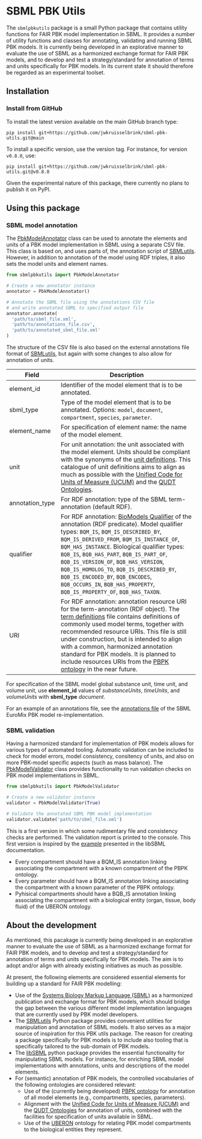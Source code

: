 # SBML PBK Utils

The `sbmlpbkutils` package is a small Python package that contains utility functions for FAIR PBK model implementation in SBML. It provides a number of utility functions and classes for annotating, validating and running SBML PBK models. It is currently being developed in an explorative manner to evaluate the use of SBML as a harmonized exchange format for FAIR PBK models, and to develop and test a strategy/standard for annotation of terms and units specifically for PBK models. In its current state it should therefore be regarded as an experimental toolset.

## Installation

### Install from GitHub

To install the latest version available on the main GitHub branch type:

````
pip install git+https://github.com/jwkruisselbrink/sbml-pbk-utils.git@main
````

To install a specific version, use the version tag. For instance, for version `v0.8.0`, use:

````
pip install git+https://github.com/jwkruisselbrink/sbml-pbk-utils.git@v0.8.0
````

Given the experimental nature of this package, there currently no plans to publish it on PyPI.

## Using this package

### SBML model annotation

The [PbkModelAnnotator](sbmlpbkutils/pbk_model_annotator.py) class can be used to annotate the elements and units of a PBK model implementation in SBML using a separate CSV file. This class is based on, and uses parts of, the annotation script of [SBMLutils](https://sbmlutils.readthedocs.io/en/latest/notebooks/sbml_annotator.html#Annotate-existing-model). However, in addition to annotation of the model using RDF triples, it also sets the model units and element names. 

```python
from sbmlpbkutils import PbkModelAnnotator

# Create a new annotator instance
annotator = PbkModelAnnotator()

# Annotate the SBML file using the annotations CSV file
# and write annotated SBML to specified output file
annotator.annotate(
  'path/to/sbml_file.xml',
  'path/to/annotations_file.csv',
  'path/to/annotated_sbml_file.xml'
)
```

The structure of the CSV file is also based on the external annotations file format of [SBMLutils](https://sbmlutils.readthedocs.io/en/latest/notebooks/sbml_annotator.html#Annotate-existing-model), but again with some changes to also allow for annotation of units.

| Field           | Description                                              |
|-----------------|----------------------------------------------------------|
| element_id      | Identifier of the model element that is to be annotated. |
| sbml_type       | Type of the model element that is to be annotated. Options: `model`, `document`, `compartment`, `species`, `parameter`. |
| element_name    | For specification of element name: the name of the model element. |
| unit            | For unit annotation: the unit associated with the model element. Units should be compliant with the synonyms of the [unit definitions](src/unit_definitions.py). This catalogue of unit definitions aims to align as much as possible with the [Unified Code for Units of Measure (UCUM)](https://ucum.org/) and the [QUDT Ontologies](https://qudt.org/). |
| annotation_type | For RDF annotation: type of the SBML term-annotation (default RDF). |
| qualifier       | For RDF annotation: [BioModels Qualifier](https://github.com/combine-org/combine-specifications/blob/main/specifications/qualifiers-1.1.md#model-qualifiers) of the annotation (RDF predicate). Model qualifier types: `BQM_IS`, `BQM_IS_DESCRIBED_BY`, `BQM_IS_DERIVED_FROM`, `BQM_IS_INSTANCE_OF`, `BQM_HAS_INSTANCE`. Biological qualifier types: `BQB_IS`, `BQB_HAS_PART`, `BQB_IS_PART_OF`, `BQB_IS_VERSION_OF`, `BQB_HAS_VERSION`, `BQB_IS_HOMOLOG_TO`, `BQB_IS_DESCRIBED_BY`, `BQB_IS_ENCODED_BY`, `BQB_ENCODES`, `BQB_OCCURS_IN`, `BQB_HAS_PROPERTY`, `BQB_IS_PROPERTY_OF`, `BQB_HAS_TAXON`. |
| URI             | For RDF annotation: annotation resource URI for the term-annotation (RDF object). The [term definitions](src/term_definitions.py) file contains definitions of commonly used model terms, together with recommended resource URIs. This file is still under construction, but is intended to align with a common, harmonized annotation standard for PBK models. It is planned to include resources URIs from the [PBPK ontology](https://github.com/Crispae/pbpko/tree/main) in the near future. |

For specification of the SBML model global substance unit, time unit, and volume unit, use **element_id** values of *substanceUnits*, *timeUnits*, and *volumeUnits* with **sbml_type** *document*.

For an example of an annotations file, see the [annotations file](https://github.com/rivm-syso/euromix-to-sbml/blob/main/model/euromix.annotations.csv) of the SBML EuroMix PBK model re-implementation.

### SBML validation

Having a harmonized standard for implementation of PBK models allows for various types of automated tooling. Automatic validation can be included to check for model errors, model consistency, consitency of units, and also on more PBK-model specific aspects (such as mass balance). The [PbkModelValidator](sbmlpbkutils/pbk_model_validator.py) class provides functionality to run validation checks on PBK model implementations in SBML.

```python
from sbmlpbkutils import PbkModelValidator

# Create a new validator instance
validator = PbkModelValidator(True)

# Validate the annotated SBML PBK model implementation
validator.validate('path/to/sbml_file.xml')
```

This is a first version in which some rudimentary file and consistency checks are performed. The validation report is printed to the console. This first version is inspired by the [example](https://synonym.caltech.edu/software/libsbml/5.18.0/docs/formatted/python-api/validate_s_b_m_l_8py-example.html) presented in the libSBML documentation.

- Every compartment should have a BQM_IS annotation linking associating the compartment with a known compartment of the PBPK ontology.
- Every parameter should have a BQM_IS annotation linking associating the compartment with a known parameter of the PBPK ontology.
- Pyhisical compartments should have a BQB_IS annotation linking associating the compartment with a biological entity (organ, tissue, body fluid) of the UBERON ontology.

## About the development

As mentioned, this pacakage is currently being developed in an explorative manner to evaluate the use of SBML as a harmonized exchange format for FAIR PBK models, and to develop and test a strategy/standard for annotation of terms and units specifically for PBK models. The aim is to adopt and/or align with already existing initiatives as much as possible.

At present, the following elements are considered essential elements for building up a standard for FAIR PBK modelling:

- Use of the [Systems Biology Markup Language (SBML)](https://sbml.org/) as a harmonized publication and exchange format for PBK models, which should bridge the gap between the various different model implementation languages that are currently used by PBK model developers.
- The [SBMLutils](https://github.com/matthiaskoenig/sbmlutils) Python package provides convenient utilities for manipulation and annotation of SBML models. It also serves as a major source of inspiration for this PBK utils package. The reason for creating a package specifically for PBK models is to include also tooling that is specifically tailored to the sub-domain of PBK models.
- The [libSBML](https://github.com/sbmlteam/python-libsbml) python package provides the essential functionality for manipulating SBML models. For instance, for enriching SBML model implementations with annotations, units and descriptions of the model elements.
- For (semantic) annotation of PBK models, the controlled vocabularies of the following ontologies are considered relevant:
  - Use of the (currently being developed) [PBPK ontology](https://github.com/Crispae/pbpko/tree/main) for annotation of all model elements (e.g., compartments, species, parameters).
  - Alignment with the [Unified Code for Units of Measure (UCUM)](https://ucum.org/) and the [QUDT Ontologies](https://qudt.org/) for annotation of units, combined with the facilities for specification of units available in SBML.
  - Use of the [UBERON](https://obophenotype.github.io/uberon/about/) ontology for relating PBK model compartments to the biological entities they represent.
